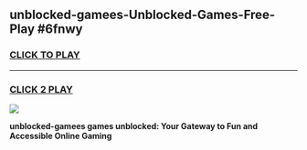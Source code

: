 
## unblocked-gamees-Unblocked-Games-Free-Play #6fnwy
<h3>
<a href="https://us.freeplayer.one?title=unblocked-gamees&ref=9M">CLICK TO PLAY</a></h3>
<hr>

<h3>
<a href="https://us.freeplayer.one?title=unblocked-gamees&ref=9M">CLICK 2 PLAY</a>
  
</h3>

<a href="https://us.freeplayer.one?title=unblocked-gamees&ref=9M"><img src="https://clearcache.store/games.png"></a>


**unblocked-gamees games unblocked: Your Gateway to Fun and Accessible Online Gaming**
